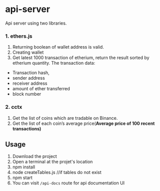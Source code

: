 # api-server

Api server using two libraries.

### 1. ethers.js

1. Returning boolean of wallet address is valid.
2. Creating wallet
3. Get latest 1000 transaction of etherium, return the result sorted by etherium quantity.
The transaction data:
- Transaction hash,
- sender address
- receiver address
- amount of ether transferred
- block number

### 2. cctx

1. Get the list of coins which are tradable on Binance.
2. Get the list of each coin’s average price(**Average price of 100 recent transactions)**

## Usage
1. Download the project
2. Open a terminal at the projet's location
3. npm install
4. node createTables.js //if tables do not exist
5. npm start
6. You can visit `/api-docs` route for api documentation UI
